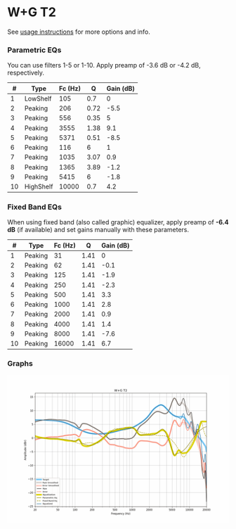 # W+G T2
See [usage instructions](https://github.com/jaakkopasanen/AutoEq#usage) for more options and info.

### Parametric EQs
You can use filters 1-5 or 1-10. Apply preamp of -3.6 dB or -4.2 dB, respectively.

|   # | Type      |   Fc (Hz) |    Q |   Gain (dB) |
|-----|-----------|-----------|------|-------------|
|   1 | LowShelf  |       105 | 0.7  |         0   |
|   2 | Peaking   |       206 | 0.72 |        -5.5 |
|   3 | Peaking   |       556 | 0.35 |         5   |
|   4 | Peaking   |      3555 | 1.38 |         9.1 |
|   5 | Peaking   |      5371 | 0.51 |        -8.5 |
|   6 | Peaking   |       116 | 6    |         1   |
|   7 | Peaking   |      1035 | 3.07 |         0.9 |
|   8 | Peaking   |      1365 | 3.89 |        -1.2 |
|   9 | Peaking   |      5415 | 6    |        -1.8 |
|  10 | HighShelf |     10000 | 0.7  |         4.2 |

### Fixed Band EQs
When using fixed band (also called graphic) equalizer, apply preamp of **-6.4 dB** (if available) and set gains manually with these parameters.

|   # | Type    |   Fc (Hz) |    Q |   Gain (dB) |
|-----|---------|-----------|------|-------------|
|   1 | Peaking |        31 | 1.41 |         0   |
|   2 | Peaking |        62 | 1.41 |        -0.1 |
|   3 | Peaking |       125 | 1.41 |        -1.9 |
|   4 | Peaking |       250 | 1.41 |        -2.3 |
|   5 | Peaking |       500 | 1.41 |         3.3 |
|   6 | Peaking |      1000 | 1.41 |         2.8 |
|   7 | Peaking |      2000 | 1.41 |         0.9 |
|   8 | Peaking |      4000 | 1.41 |         1.4 |
|   9 | Peaking |      8000 | 1.41 |        -7.6 |
|  10 | Peaking |     16000 | 1.41 |         6.7 |

### Graphs
![](./W+G%20T2.png)
